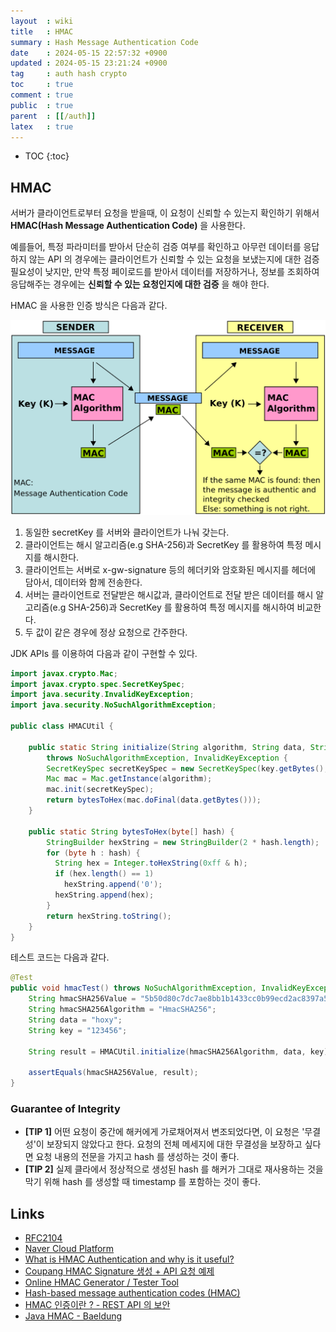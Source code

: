```yaml
---
layout  : wiki
title   : HMAC
summary : Hash Message Authentication Code
date    : 2024-05-15 22:57:32 +0900
updated : 2024-05-15 23:21:24 +0900
tag     : auth hash crypto
toc     : true
comment : true
public  : true
parent  : [[/auth]]
latex   : true
---
```

* TOC
{:toc}

## HMAC

서버가 클라이언트로부터 요청을 받을때, 이 요청이 신뢰할 수 있는지 확인하기 위해서 __HMAC(Hash Message Authentication Code)__ 을 사용한다.

예를들어, 특정 파라미터를 받아서 단순히 검증 여부를 확인하고 아무런 데이터를 응답하지 않는 API 의 경우에는 클라이언트가 신뢰할 수 있는 요청을 보냈는지에 대한 검증 필요성이 낮지만, 만약 특정 페이로드를 받아서 데이터를 저장하거나, 정보를 조회하여 응답해주는 경우에는 __신뢰할 수 있는 요청인지에 대한 검증__ 을 해야 한다.

HMAC 을 사용한 인증 방식은 다음과 같다.

![](/resource/wiki/auth-hmac/hmac.png)

1. 동일한 secretKey 를 서버와 클라이언트가 나눠 갖는다.
2. 클라이언트는 해시 알고리즘(e.g SHA-256)과 SecretKey 를 활용하여 특정 메시지를 해시한다.
3. 클라이언트는 서버로 x-gw-signature 등의 헤더키와 암호화된 메시지를 헤더에 담아서, 데이터와 함께 전송한다.
4. 서버는 클라이언트로 전달받은 해시값과, 클라이언트로 전달 받은 데이터를 해시 알고리즘(e.g SHA-256)과 SecretKey 를 활용하여 특정 메시지를 해시하여 비교한다.
5. 두 값이 같은 경우에 정상 요청으로 간주한다.

JDK APIs 를 이용하여 다음과 같이 구현할 수 있다.

```java
import javax.crypto.Mac;
import javax.crypto.spec.SecretKeySpec;
import java.security.InvalidKeyException;
import java.security.NoSuchAlgorithmException;

public class HMACUtil {

    public static String initialize(String algorithm, String data, String key)
        throws NoSuchAlgorithmException, InvalidKeyException {
        SecretKeySpec secretKeySpec = new SecretKeySpec(key.getBytes(), algorithm);
        Mac mac = Mac.getInstance(algorithm);
        mac.init(secretKeySpec);
        return bytesToHex(mac.doFinal(data.getBytes()));
    }
    
    public static String bytesToHex(byte[] hash) {
        StringBuilder hexString = new StringBuilder(2 * hash.length);
        for (byte h : hash) {
          String hex = Integer.toHexString(0xff & h);
          if (hex.length() == 1)
            hexString.append('0');
          hexString.append(hex);
        }
        return hexString.toString();
    }
}
```

테스트 코드는 다음과 같다.

```java
@Test
public void hmacTest() throws NoSuchAlgorithmException, InvalidKeyException {
    String hmacSHA256Value = "5b50d80c7dc7ae8bb1b1433cc0b99ecd2ac8397a555c6f75cb8a619ae35a0c35";
    String hmacSHA256Algorithm = "HmacSHA256";
    String data = "hoxy";
    String key = "123456";

    String result = HMACUtil.initialize(hmacSHA256Algorithm, data, key);

    assertEquals(hmacSHA256Value, result);
}
```

### Guarantee of Integrity

- __[TIP 1]__ 어떤 요청이 중간에 해커에게 가로채어져서 변조되었다면, 이 요청은 '무결성'이 보장되지 않았다고 한다. 요청의 전체 메세지에 대한 무결성을 보장하고 싶다면 요청 내용의 전문을 가지고 hash 를 생성하는 것이 좋다.
- __[TIP 2]__ 실제 클라에서 정상적으로 생성된 hash 를 해커가 그대로 재사용하는 것을 막기 위해 hash 를 생성할 때 timestamp 를 포함하는 것이 좋다.

## Links

- [RFC2104](https://www.rfc-editor.org/rfc/rfc2104.txt)
- [Naver Cloud Platform](https://api.ncloud-docs.com/docs/busines-application-workplace-emp-v2)
- [What is HMAC Authentication and why is it useful?](https://www.wolfe.id.au/2012/10/20/what-is-hmac-authentication-and-why-is-it-useful/)
- [Coupang HMAC Signature 생성 + API 요청 예제](https://developers.coupangcorp.com/hc/ko/articles/360033461914-HMAC-Signature-%EC%83%9D%EC%84%B1)
- [Online HMAC Generator / Tester Tool](https://codebeautify.org/hmac-generator)
- [Hash-based message authentication codes (HMAC)](https://cryptography.io/en/latest/hazmat/primitives/mac/hmac/)
- [HMAC 인증이란 ? - REST API 의 보안](https://haneepark.github.io/2018/04/22/hmac-authentication/)
- [Java HMAC - Baeldung](https://www.baeldung.com/java-hmac)